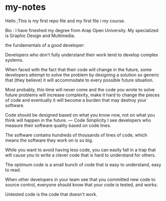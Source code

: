 # my-notes

Hello ;This is my first repo file and my first file i my course.

Bio :
I have fineshed my degree from Arap Open University.
My specialized is Graphic Design and Multimedia.

the fundamentals of a good developer:

Developers who don't fully understand their work tend to develop complex systems.

When faced with the fact that their code will change in the future, some developers attempt to solve the problem by designing a solution so generic that (they believe) it will accommodate to every possible future situation.

Most probably, this time will never come and the code you wrote to solve future problems will increase complexity, make it hard to change the pieces of code and eventually it will become a burden that may destroy your software.

Code should be designed based on what you know now, not on what you think will happen in the future. —  Code Simplicity I see developers who measure their software quality based on code lines.

The software contains hundreds of thousands of lines of code, which means the software they work on is so big.

While you want to avoid having less code, you can easily fall in a trap that will cause you to write a clever code that is hard to understand for others.

The optimum code is a small bunch of code that is easy to understand, easy to read.

When other developers in your team see that you committed new code to source control, everyone should know that your code is tested, and works.

Untested code is the code that doesn't work.
